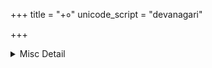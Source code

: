 +++
title = "+०"
unicode_script = "devanagari"

+++

<details><summary>Misc Detail</summary>

प्रथम पृष्ठ  
॥ श्रीसीतारामचन्द्राभ्यां नमः ॥  
महर्षिवाल्मीकिप्रणीत  
श्रीमद्वाल्मीकीय रामायण  
हिन्दी-अनुवादसहित  
त्वमेव माता च पिता त्वमेव  
त्वमेव बन्धुश्च सखा त्वमेव ।  
त्वमेव विद्या द्रविणं त्वमेव  
त्वमेव सर्वं मम देवदेव ॥  
</details>
